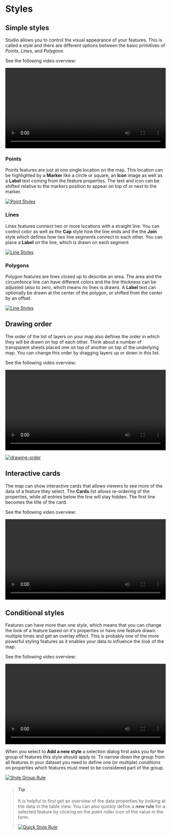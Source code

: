 # Styles

## Simple styles

Studio allows you to control the visual appearance of your features. This is
called a _style_ and there are different options between the basic primitives
of _Points_, _Lines_, and _Polygons_.

See the following video overview:

<video width="100%"  controls>
  <source src="../videos/simple-styles.mp4" type="video/mp4">
  <source src="../../videos/simple-styles.mp4" type="video/mp4">
You can view a video overview of this content <a href="../videos/simple-styles.mp4">here</a>.
</video>

### Points

Points features are just at one single location on the map. This location can
be highlighted by a **Marker** like a circle or square, an **Icon** image as
well as a **Label** text coming from the feature properties. The text and icon
can be shifted relative to the markers position to appear on top of or next to
the marker.

[![Point Styles](../images/point-styles.png)](../images/point-styles.png)

### Lines

Lines features connect two or more locations with a straight line. You can
control color as well as the **Cap** style how the line ends and the the
**Join** style which defines how two line segments connect to each other.
You can place a **Label** on the line, which is drawn on each segment

[![Line Styles](../images/line-styles.png)](../images/line-styles.png)

### Polygons

Polygon features are lines closed up to describe an area. The area and the
circumfence line can have different colors and the line thickness can be
adjusted (also to zero, which means no lines is drawn). A **Label** text can
optionally be drawn at the center of the polygon, or shifted from the center
by an offset.

[![Line Styles](../images/line-styles.png)](../images/line-styles.png)

## Drawing order

The order of the list of layers on your map also defines the order in which
they will be drawn on top of each other. Think about a number of transparent
sheets placed one on top of another on top of the underlying map. You can
change this order by dragging layers up or down in this list.

See the following video overview:

<video width="100%"  controls>
  <source src="../videos/drawing-order.mp4" type="video/mp4">
  <source src="../../videos/drawing-order.mp4" type="video/mp4">
You can view a video overview of this content <a href="../videos/drawing-order.mp4">here</a>.
</video>

[![drawing-order](../images/drawing-order.png)](../images/drawing-order.png)

## Interactive cards

The map can show interactive cards that allows viewers to see more of the data of a
feature they select. The **Cards** list allows re-ordering of the properties, while
all entries below the line will stay hidden. The first line becomes the title of the card.

See the following video overview:

<video width="100%"  controls>
  <source src="../videos/interactive-cards.mp4" type="video/mp4">
  <source src="../../videos/interactive-cards.mp4" type="video/mp4">
You can view a video overview of this content <a href="../videos/interactive-cards.mp4">here</a>.
</video>

## Conditional styles

Features can have more than one style, which means that you can change the look of a feature
based on it's properties or have one feature drawn multiple times and get an overlay effect.
This is probably one of the more powerful styling features as it enables your data to influence
the look of the map.

See the following video overview:

<video width="100%"  controls>
  <source src="../videos/conditional-styling.mp4" type="video/mp4">
  <source src="../../videos/conditional-styling.mp4" type="video/mp4">
You can view a video overview of this content <a href="../videos/conditional-styling.mp4">here</a>.
</video>

When you select to **Add a new style** a selection dialog first asks you for the group of
features this style should apply to. To narrow down the group from all features in your dataset
you need to define one (or multiple) _conditions_ on properties which features must meet to
be considered part of the group.

[![Style Group Rule](../images/style-group-rule.png)](../images/style-group-rule.png)

> #### Tip
>
> It is helpful to first get an overview of the data properties by looking at the data in
> the table view. You can also quickly define a **new rule** for a selected feature by
> clicking on the _paint roller_ icon of the value in the form.
>
> [![Quick Style Rule](../images/quick-style-rule.png)](../images/quick-style-rule.png)
